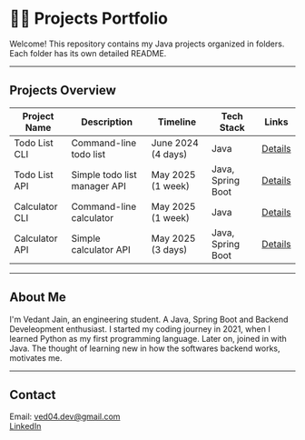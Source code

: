 # 🧑‍💻 Projects Portfolio

Welcome! This repository contains my Java projects organized in folders. Each folder has its own detailed README.

---

## Projects Overview

| Project Name        | Description                     | Timeline           | Tech Stack             | Links                                      |
|---------------------|---------------------------------|--------------------|------------------------|--------------------------------------------|
| Todo List CLI       | Command-line todo list          | June 2024 (4 days) | Java                   | [Details](./TodoList_App/README.md)        |
| Todo List API       | Simple todo list manager API    | May 2025 (1 week)  | Java, Spring Boot      | [Details](./TaskManagement_API/README.md)  |
| Calculator CLI      | Command-line calculator         | May 2025 (1 week)  | Java                   | [Details](./Calculator_CLI/README.md)      |
| Calculator API      | Simple calculator API           | May 2025 (3 days)  | Java, Spring Boot      | [Details](./Calculator_API/README.md)      |   

---

## About Me

I'm Vedant Jain, an engineering student. A Java, Spring Boot and Backend Develeopment enthusiast. I started my coding journey in 2021, when I learned Python as my first programming language. Later on, joined in with Java. 
The thought of learning new in how the softwares backend works, motivates me.

---

## Contact

Email: ved04.dev@gmail.com  
[LinkedIn](https://www.linkedin.com/in/vedant-jain-3b0115334/)
